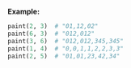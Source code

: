 **Example:**

```python
paint(2, 3)  # "01,12,02"
paint(6, 3)  # "012,012"
paint(3, 6)  # "012,012,345,345"
paint(1, 4)  # "0,0,1,1,2,2,3,3"
paint(2, 5)  # "01,01,23,42,34"
```